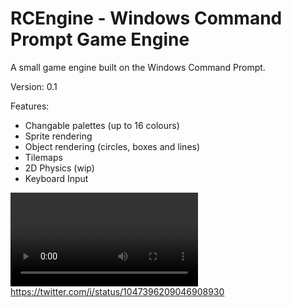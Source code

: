 # RCEngine - Windows Command Prompt Game Engine
A small game engine built on the Windows Command Prompt.

Version: 0.1

Features:
- Changable palettes (up to 16 colours)
- Sprite rendering
- Object rendering (circles, boxes and lines)
- Tilemaps
- 2D Physics (wip)
- Keyboard Input

![alt text](https://video.twimg.com/tweet_video/DokY8x9U8AALw9M.mp4)
https://twitter.com/i/status/1047396209046908930
